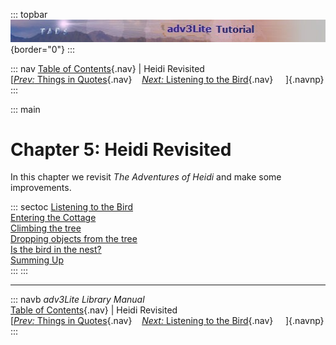 ::: topbar
![](topbar.jpg){border="0"}
:::

::: nav
[Table of Contents](toc.htm){.nav} \| Heidi Revisited\
[[*Prev:* Things in Quotes](quotes.htm){.nav}    [*Next:* Listening to
the Bird](listening.htm){.nav}     ]{.navnp}
:::

::: main
# Chapter 5: Heidi Revisited

In this chapter we revisit *The Adventures of Heidi* and make some
improvements.

::: sectoc
[Listening to the Bird](listening.htm)\
[Entering the Cottage](cottage.htm)\
[Climbing the tree](climbing.htm)\
[Dropping objects from the tree](dropping.htm)\
[Is the bird in the nest?](birdinnest.htm)\
[Summing Up](summing.htm)\
:::
:::

------------------------------------------------------------------------

::: navb
*adv3Lite Library Manual*\
[Table of Contents](toc.htm){.nav} \| Heidi Revisited\
[[*Prev:* Things in Quotes](quotes.htm){.nav}    [*Next:* Listening to
the Bird](listening.htm){.nav}     ]{.navnp}
:::
